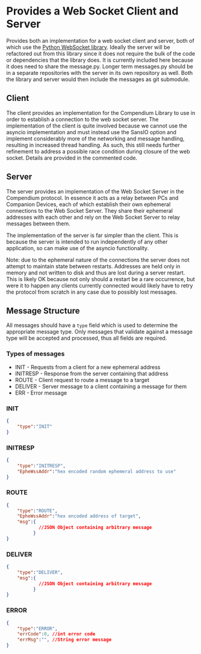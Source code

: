 # Provides a Web Socket Client and Server
Provides both an implementation for a web socket client and server, both of which use the [Python WebSocket library](https://websockets.readthedocs.io/en/stable/#). Ideally the server will be refactored out from this library since it does not require the bulk of the code or dependencies that the library does. It is currently included here because it does need to share the message.py. Longer term messages.py should be in a separate repositories with the server in its own repository as well. Both the library and server would then include the messages as git submodule. 

## Client
The client provides an implementation for the Compendium Library to use in order to establish a connection to the web socket server. The implementation of the client is quite involved because we cannot use the asyncio implementation and must instead use the SansIO option and implement considerably more of the networking and message handling, resulting in increased thread handling. As such, this still needs further refinement to address a possible race condition during closure of the web socket. Details are provided in the commented code. 

## Server
The server provides an implementation of the Web Socket Server in the Compendium protocol. In essence it acts as a relay between PCs and Companion Devices, each of which establish their own ephemeral connections to the Web Socket Server. They share their ephemeral addresses with each other and rely on the Web Socket Server to relay messages between them.

The implementation of the server is far simpler than the client. This is because the server is intended to run independently of any other application, so can make use of the asyncio functionality.

Note: due to the ephemeral nature of the connections the server does not attempt to maintain state between restarts. Addresses are held only in memory and not written to disk and thus are lost during a server restart. This is likely OK because not only should a restart be a rare occurrence, but were it to happen any clients currently connected would likely have to retry the protocol from scratch in any case due to possibly lost messages. 

## Message Structure
All messages should have a `type` field which is used to determine the appropriate message type. Only messages that validate against a message type will be accepted and processed, thus all fields are required.

### Types of messages
* INIT - Requests from a client for a new ephemeral address
* INITRESP - Response from the server containing that address
* ROUTE - Client request to route a message to a target
* DELIVER - Server message to a client containing a message for them
* ERR - Error message

### INIT
```json
{
    "type":"INIT"
}
```

### INITRESP
```json
{
    "type":"INITRESP",
    "EpheWssAddr":"hex encoded random ephemeral address to use"
}
```

### ROUTE
```json
{
    "type":"ROUTE",
    "EpheWssAddr":"hex encoded address of target",
    "msg":{
            //JSON Object containing arbitrary message
          }
}
```

### DELIVER
```json
{
    "type":"DELIVER",
    "msg":{
            //JSON Object containing arbitrary message
          }
}
```

### ERROR
```json
{
    "type":"ERROR",
    "errCode":0, //int error code
    "errMsg":"", //String error message
}



